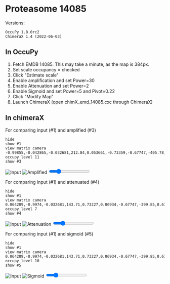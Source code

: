 # Proteasome 14085 

Versions: 
```
OccuPy 1.8.0rc2
ChimeraX 1.4 (2022-06-03)
```

## In OccuPy

1. Fetch EMDB 14085. This may take a minute, as the map is 384px.
2. Set scale occupancy = checked
3. Click "Estimate scale" 
4. Enable amplification and set Power=30
5. Enable Attenuation and set Power=2
6. Enable Sigmoid and set Power=5 and Pivot=0.22
7. Click "Modify Map"
8. Launch ChimeraX (open chimX_emd_14085.cxc through ChimeraX)

## In chimeraX

For comparing input (#1) and amplified (#3)
```commandline
hide 
show #1  
view matrix camera -0.99855,-0.042865,-0.032681,212.84,0.053661,-0.73359,-0.67747,-405.78,0.005068,-0.67824,0.73482,1015.9
occupy_level 11
show #3
```

<div class="c-compare" style="--value:20%;">
  <img class="c-compare__left" src="https://drive.google.com/uc?export=view&id=1g4D7AUyeZXfROoukWvzAkdQoZ6Fvnf1z" alt="Input" />
  <img class="c-compare__right" src="https://drive.google.com/uc?export=view&id=1pRrOUqs0EiJXvQGC3saxbbG66VhV7XAZ" alt="Amplified" />
  <input type="range" class="c-rng c-compare__range" min="0" max="100" value="20" oninput="this.parentNode.style.
setProperty('--value', `${this.value}%`)" />
</div>


For comparing input (#1) and attenuated (#4)
```commandline
hide 
show #1  
view matrix camera 0.064209,-0.9974,-0.032681,143.71,0.73227,0.06934,-0.67747,-399.85,0.67798,0.019568,0.73482,1018.3
occupy_level 7
show #4
```

<div class="c-compare" style="--value:20%;">
  <img class="c-compare__left" src="https://drive.google.com/uc?export=view&id=1Fk7jg2dkRzQ133XJ-x_FTaOEgQe_xJ2V" alt="Input" />
  <img class="c-compare__right" src="https://drive.google.com/uc?export=view&id=1XETOdONDIepffDYYNNg2WXEuPz4Tv7FX" alt="Attenuation" />
  <input type="range" class="c-rng c-compare__range" min="0" max="100" value="20" oninput="this.parentNode.style.
setProperty('--value', `${this.value}%`)" />
</div>

For comparing input (#1) and sigmoid (#5)
```commandline
hide 
show #1  
view matrix camera 0.064209,-0.9974,-0.032681,143.71,0.73227,0.06934,-0.67747,-399.85,0.67798,0.019568,0.73482,1018.3
occupy_level 10
show #5
```

<div class="c-compare" style="--value:20%;">
  <img class="c-compare__left" src="https://drive.google.com/uc?export=view&id=1R6nveLCd1cnjrglXIh4Chd6vvRV6F7qq" alt="Input" />
  <img class="c-compare__right" src="https://drive.google.com/uc?export=view&id=19h52QHCc5gIAUffw8bngUOiyTYdqyT0E" alt="Sigmoid" />
  <input type="range" class="c-rng c-compare__range" min="0" max="100" value="20" oninput="this.parentNode.style.
setProperty('--value', `${this.value}%`)" />
</div>




